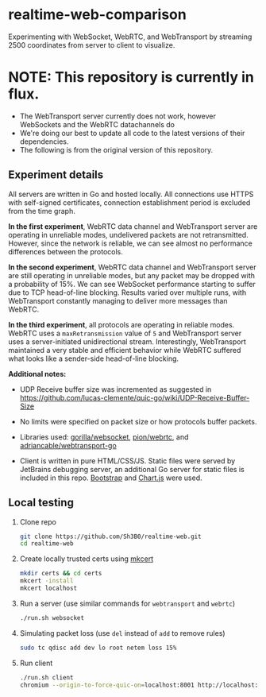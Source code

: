 # realtime-web-comparison
Experimenting with WebSocket, WebRTC, and WebTransport by streaming 2500 coordinates from server to client to visualize.

# NOTE: This repository is currently in flux. 
- The WebTransport server currently does not work, however WebSockets and the WebRTC datachannels do
- We're doing our best to update all code to the latest versions of their dependencies.
- The following is from the original version of this repository.

## Experiment details

All servers are written in Go and hosted locally. All connections use HTTPS with self-signed certificates, connection establishment period is excluded from the time graph.

**In the first experiment**, WebRTC data channel and WebTransport server are operating in unreliable modes, undelivered packets are not retransmitted. However, since the network is reliable, we can see almost no performance differences between the protocols.

**In the second experiment**, WebRTC data channel and WebTransport server are still operating in unreliable modes, but any packet may be dropped with a probability of 15%. We can see WebSocket performance starting to suffer due to TCP head-of-line blocking. Results varied over multiple runs, with WebTransport constantly managing to deliver more messages than WebRTC.

**In the third experiment**, all protocols are operating in reliable modes. WebRTC uses a `maxRetransmission` value of `5` and WebTransport server uses a server-initiated unidirectional stream. Interestingly, WebTransport maintained a very stable and efficient behavior while WebRTC suffered what looks like a sender-side head-of-line blocking.

**Additional notes:**

- UDP Receive buffer size was incremented as suggested in https://github.com/lucas-clemente/quic-go/wiki/UDP-Receive-Buffer-Size

- No limits were specified on packet size or how protocols buffer packets.
- Libraries used: [gorilla/websocket](https://github.com/gorilla/websocket), [pion/webrtc](https://github.com/pion/webrtc), and [adriancable/webtransport-go](https://github.com/adriancable/webtransport-go)
- Client is written in pure HTML/CSS/JS. Static files were served by JetBrains debugging server, an additional Go server for static files is included in this repo. [Bootstrap](https://getbootstrap.com/) and [Chart.js](https://www.chartjs.org/) were used.

## Local testing

1. Clone repo
    ```bash
    git clone https://github.com/Sh3B0/realtime-web.git
    cd realtime-web
    ```

2. Create locally trusted certs using [mkcert](https://github.com/FiloSottile/mkcert) 
    ```bash
    mkdir certs && cd certs
    mkcert -install
    mkcert localhost
    ```

3. Run a server (use similar commands for `webtransport` and `webrtc`)
    ```bash
    ./run.sh websocket
    ```

4. Simulating packet loss (use `del` instead of `add` to remove rules)
    ```bash
    sudo tc qdisc add dev lo root netem loss 15%
    ```
    
5. Run client
    ```bash
    ./run.sh client
    chromium --origin-to-force-quic-on=localhost:8001 http://localhost:3000
    ```

